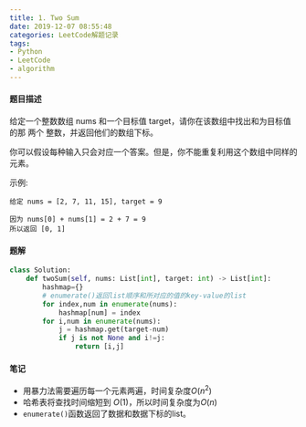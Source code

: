 ```yaml
---
title: 1. Two Sum
date: 2019-12-07 08:55:48
categories: LeetCode解题记录
tags:
- Python
- LeetCode
- algorithm
---
```


#### 题目描述

给定一个整数数组 nums 和一个目标值 target，请你在该数组中找出和为目标值的那 两个 整数，并返回他们的数组下标。

你可以假设每种输入只会对应一个答案。但是，你不能重复利用这个数组中同样的元素。

示例:

```
给定 nums = [2, 7, 11, 15], target = 9

因为 nums[0] + nums[1] = 2 + 7 = 9
所以返回 [0, 1]
```

#### 题解

```python
class Solution:
    def twoSum(self, nums: List[int], target: int) -> List[int]:
        hashmap={}
        # enumerate()返回list顺序和所对应的值的key-value的list
        for index,num in enumerate(nums):
            hashmap[num] = index
        for i,num in enumerate(nums):
            j = hashmap.get(target-num)
            if j is not None and i!=j:
                return [i,j]
```

####  笔记

* 用暴力法需要遍历每一个元素两遍，时间复杂度$O(n^2)$
* 哈希表将查找时间缩短到 $O(1)$，所以时间复杂度为$O(n)$
* `enumerate()`函数返回了数据和数据下标的list。